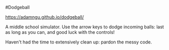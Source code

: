 #Dodgeball

https://adamngu.github.io/dodgeball/

A middle school simulator. Use the arrow keys to dodge incoming balls:
last as long as you can, and good luck with the controls!

Haven't had the time to extensively clean up: pardon the messy code.
